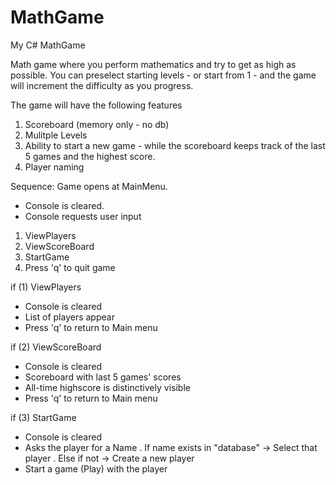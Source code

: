 # MathGame
My C# MathGame

Math game where you perform mathematics and try to get as high as possible. 
You can preselect starting levels - or start from 1 - and the game will increment the difficulty as you progress.

The game will have the following features
1. Scoreboard (memory only - no db)
2. Mulitple Levels
4. Ability to start a new game - while the scoreboard keeps track of the last 5 games and the highest score. 
5. Player naming 

Sequence:
Game opens at MainMenu.
- Console is cleared.
- Console requests user input
1. ViewPlayers
2. ViewScoreBoard
3. StartGame
4. Press 'q' to quit game

if (1) ViewPlayers
- Console is cleared 
- List of players appear
- Press 'q' to return to Main menu 

if (2) ViewScoreBoard
- Console is cleared 
- Scoreboard with last 5 games' scores
- All-time highscore is distinctively visible
- Press 'q' to return to Main menu 

if (3) StartGame
- Console is cleared
- Asks the player for a Name 
	. If name exists in "database" -> Select that player
	. Else if not -> Create a new player 
- Start a game (Play) with the player

